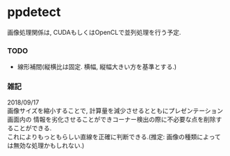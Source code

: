 # ppdetect

画像処理関係は, CUDAもしくはOpenCLで並列処理を行う予定.


### TODO
* 線形補間(縦横比は固定. 横幅, 縦幅大きい方を基準とする.)

### 雑記
2018/09/17  
画像サイズを縮小することで, 計算量を減少させるとともにプレゼンテーション画面内の
情報を劣化させることができコーナー検出の際に不必要な点を削除することができる.  
これによりもっともらしい直線を正確に判断できる.(推定: 画像の種類によっては無効な処理かもしれない.)
